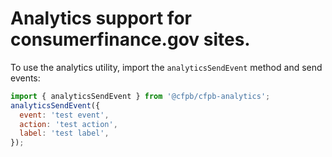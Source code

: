 # Analytics support for consumerfinance.gov sites.

To use the analytics utility, import the `analyticsSendEvent` method and send events:

```js
import { analyticsSendEvent } from '@cfpb/cfpb-analytics';
analyticsSendEvent({
  event: 'test event',
  action: 'test action',
  label: 'test label',
});
```
